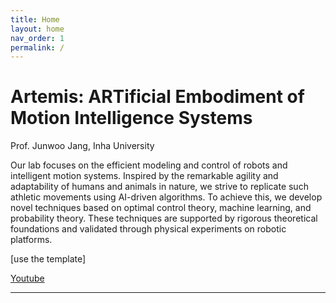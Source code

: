 ```yaml
---
title: Home
layout: home
nav_order: 1
permalink: /
---
```


# Artemis: ARTificial Embodiment of Motion Intelligence Systems

Prof. Junwoo Jang, Inha University

Our lab focuses on the efficient modeling and control of robots and intelligent motion systems. Inspired by the remarkable agility and adaptability of humans and animals in nature, we strive to replicate such athletic movements using AI-driven algorithms. To achieve this, we develop novel techniques based on optimal control theory, machine learning, and probability theory. These techniques are supported by rigorous theoretical foundations and validated through physical experiments on robotic platforms.
 
[use the template]

[Youtube](https://www.youtube.com/channel/UCF_fnL_JG-Y0Xm9hdpdjSkQ)


---
[use this template]: https://github.com/just-the-docs/just-the-docs-template/generate

